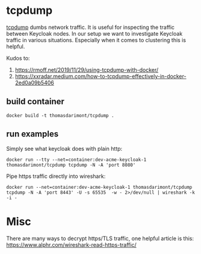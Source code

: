 # tcpdump

[tcpdump](https://www.tcpdump.org/manpages/tcpdump.1.html) dumbs network traffic.
It is useful for inspecting the traffic between Keycloak nodes.
In our setup we want to investigate Keycloak traffic in various situations.
Especially when it comes to clustering this is helpful.

Kudos to: 
1. https://rmoff.net/2019/11/29/using-tcpdump-with-docker/
2. https://xxradar.medium.com/how-to-tcpdump-effectively-in-docker-2ed0a09b5406

## build container
```
docker build -t thomasdarimont/tcpdump .
```

## run examples
Simply see what keycloak does with plain http:
```
docker run --tty --net=container:dev-acme-keycloak-1 thomasdarimont/tcpdump tcpdump -N -A 'port 8080'
```
Pipe https traffic directly into wireshark: 
```
docker run --net=container:dev-acme-keycloak-1 thomasdarimont/tcpdump tcpdump -N -A 'port 8443' -U -s 65535  -w - 2>/dev/null | wireshark -k -i -
```

# Misc

There are many ways to decrypt https/TLS traffic, one helpful article is this: https://www.alphr.com/wireshark-read-https-traffic/ 

